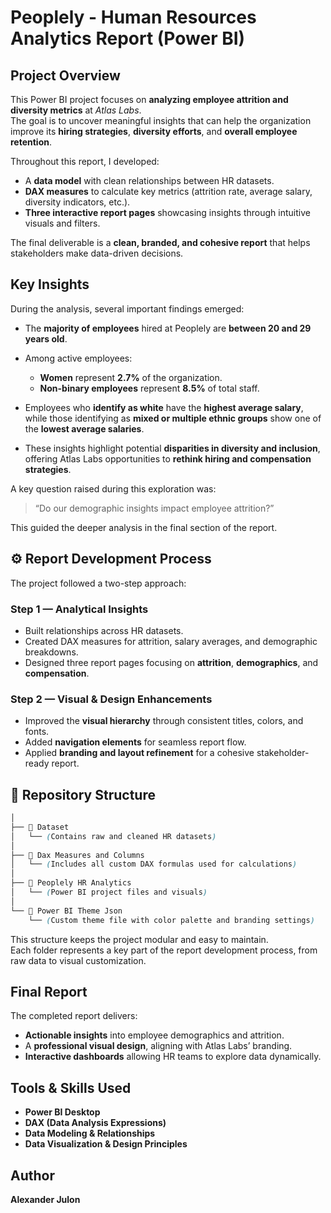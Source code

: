 # Peoplely - Human Resources Analytics Report (Power BI)

## Project Overview

This Power BI project focuses on **analyzing employee attrition and diversity metrics** at _Atlas Labs_.  
The goal is to uncover meaningful insights that can help the organization improve its **hiring strategies**, **diversity efforts**, and **overall employee retention**.

Throughout this report, I developed:

- A **data model** with clean relationships between HR datasets.
- **DAX measures** to calculate key metrics (attrition rate, average salary, diversity indicators, etc.).
- **Three interactive report pages** showcasing insights through intuitive visuals and filters.

The final deliverable is a **clean, branded, and cohesive report** that helps stakeholders make data-driven decisions.

## Key Insights

During the analysis, several important findings emerged:

- The **majority of employees** hired at Peoplely are **between 20 and 29 years old**.
- Among active employees:
    
    - **Women** represent **2.7%** of the organization.
    - **Non-binary employees** represent **8.5%** of total staff.
        
- Employees who **identify as white** have the **highest average salary**, while those identifying as **mixed or multiple ethnic groups** show one of the **lowest average salaries**.
- These insights highlight potential **disparities in diversity and inclusion**, offering Atlas Labs opportunities to **rethink hiring and compensation strategies**.

A key question raised during this exploration was:

> “Do our demographic insights impact employee attrition?”

This guided the deeper analysis in the final section of the report.

## ⚙️ Report Development Process

The project followed a two-step approach:

### **Step 1 — Analytical Insights**

- Built relationships across HR datasets.
- Created DAX measures for attrition, salary averages, and demographic breakdowns.
- Designed three report pages focusing on **attrition**, **demographics**, and **compensation**.
### **Step 2 — Visual & Design Enhancements**

- Improved the **visual hierarchy** through consistent titles, colors, and fonts.
- Added **navigation elements** for seamless report flow.
- Applied **branding and layout refinement** for a cohesive stakeholder-ready report.
## 📂 Repository Structure
```scss
│
├── 📁 Dataset
│   └── (Contains raw and cleaned HR datasets)
│
├── 📁 Dax Measures and Columns
│   └── (Includes all custom DAX formulas used for calculations)
│
├── 📁 Peoplely HR Analytics
│   └── (Power BI project files and visuals)
│
└── 📄 Power BI Theme Json
    └── (Custom theme file with color palette and branding settings)
```
This structure keeps the project modular and easy to maintain.  
Each folder represents a key part of the report development process, from raw data to visual customization.

## Final Report

The completed report delivers:

- **Actionable insights** into employee demographics and attrition.
- A **professional visual design**, aligning with Atlas Labs’ branding.
- **Interactive dashboards** allowing HR teams to explore data dynamically.

## Tools & Skills Used

- **Power BI Desktop**
- **DAX (Data Analysis Expressions)**
- **Data Modeling & Relationships**
- **Data Visualization & Design Principles**

## Author

**Alexander Julon**
